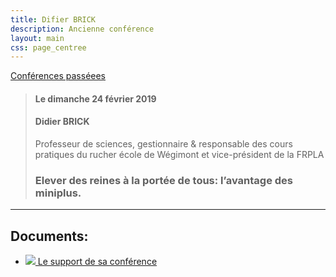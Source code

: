 ```yaml
---
title: Difier BRICK
description: Ancienne conférence
layout: main
css: page_centree
---
```


[Conférences passéees](/agenda/conferences-passees/)  

> #### Le dimanche 24 février 2019 
> #### Didier BRICK
> Professeur de sciences,
> gestionnaire & responsable des cours pratiques du rucher école de Wégimont
et vice-président de la FRPLA
> ### Elever des reines à la portée de tous: l’avantage des miniplus.
> 
----

## Documents:

* [![](/static/img/pdf.jpg) Le support de sa conférence](https://pdf.beequeen.be/agenda/conferences-passees/dbrick/elevage-reines-mini-plus-4462.pdf)

